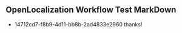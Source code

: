 ## OpenLocalization Workflow Test MarkDown
* 14712cd7-f8b9-4d11-bb8b-2ad4833e2960 
thanks!<!--HONumber=Mar16_HO3-->

